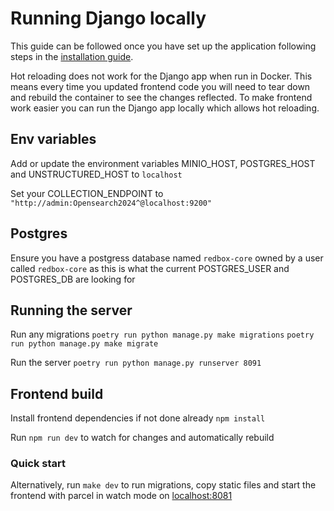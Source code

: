 # Running Django locally

This guide can be followed once you have set up the application following steps in the [installation guide](../installation/index.md).

Hot reloading does not work for the Django app when run in Docker. This means every time you updated frontend code you will need to tear down and rebuild the container to see the changes reflected. To make frontend work easier you can run the Django app locally which allows hot reloading.

## **Env variables**

Add or update the environment variables MINIO_HOST, POSTGRES_HOST and UNSTRUCTURED_HOST to `localhost`

Set your COLLECTION_ENDPOINT to `"http://admin:Opensearch2024^@localhost:9200"`

## **Postgres**

Ensure you have a postgress database named `redbox-core` owned by a user called `redbox-core` as this is what the current POSTGRES_USER and POSTGRES_DB are looking for

## Running the server

Run any migrations
`poetry run python manage.py make migrations`
`poetry run python manage.py make migrate`

Run the server
`poetry run python manage.py runserver 8091`

## Frontend build

Install frontend dependencies if not done already `npm install`

Run `npm run dev` to watch for changes and automatically rebuild

### Quick start
Alternatively, run `make dev` to run migrations, copy static files and start the frontend with parcel in watch mode on [localhost:8081](http://localhost:8081/)
